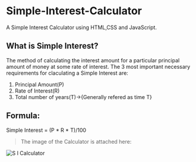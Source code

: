 # Simple-Interest-Calculator
A Simple Interest Calculator using HTML,CSS and JavaScript.

## What is Simple Interest?

The method of calculating the interest amount for a particular principal amount of money at some rate of interest.
The 3 most important necessary requirements for claculating a Simple Interest are:

1. Principal Amount(P)
2. Rate of Interest(R)
3. Total number of years(T)->{Generally refered as time T}

## Formula:

Simple Interest = (P * R * T)/100

>The image of the Calculator is attached here:



![S I Calculator](https://user-images.githubusercontent.com/108676977/212760014-83b163cd-1c93-4735-ac76-b22069fc4c72.png)
